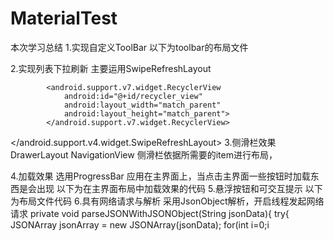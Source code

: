 # MaterialTest
本次学习总结
1.实现自定义ToolBar
以下为toolbar的布局文件
<?xml version="1.0" encoding="utf-8"?>
<menu xmlns:android="http://schemas.android.com/apk/res/android"
    xmlns:app="http://schemas.android.com/apk/res-auto">
    <item
        android:id="@+id/backup"
        android:icon="@drawable/backup"
        android:title="Backup"
        app:showAsAction="always"/>
    <item
        android:id="@+id/delete"
        android:icon="@drawable/delete"
        android:title="Delete"
        app:showAsAction="ifRoom"/>
    <item
        android:id="@+id/settings"
        android:icon="@drawable/settings"
        android:title="Settings"
        app:showAsAction="never"/>

</menu>
2.实现列表下拉刷新 主要运用SwipeRefreshLayout
<android.support.v4.widget.SwipeRefreshLayout
            android:id="@+id/swipe_refresh"
            android:layout_width="match_parent"
            android:layout_height="match_parent"
            app:layout_behavior="@string/appbar_scrolling_view_behavior">

            <android.support.v7.widget.RecyclerView
                android:id="@+id/recycler_view"
                android:layout_width="match_parent"
                android:layout_height="match_parent">
            </android.support.v7.widget.RecyclerView>
</android.support.v4.widget.SwipeRefreshLayout>
3.侧滑栏效果 DrawerLayout NavigationView
侧滑栏依据所需要的item进行布局，
<?xml version="1.0" encoding="utf-8"?>
<menu xmlns:android="http://schemas.android.com/apk/res/android">
    <group android:checkableBehavior="single">
        <item
            android:id="@+id/nav_message"
            android:icon="@drawable/message"
            android:title="消息中心" />
        <item
            android:id="@+id/nav_remind"
            android:icon="@drawable/remind1"
            android:title="接种提醒" />
        <item
            android:id="@+id/nav_order"
            android:icon="@drawable/online"
            android:title="在线预约" />
        <item
            android:id="@+id/nav_had"
            android:icon="@drawable/had"
            android:title="已种疫苗" />
        <item
            android:id="@+id/nav_yet"
            android:icon="@drawable/yet"
            android:title="未种疫苗" />
        <item
            android:id="@+id/nav_pay"
            android:icon="@drawable/pay2"
            android:title="自费疫苗" />
        <item
            android:id="@+id/nav_ask"
            android:icon="@drawable/place"
            android:title="专业咨询"/>
    </group>
</menu>
4.加载效果 选用ProgressBar 应用在主界面上，当点击主界面一些按钮时加载东西是会出现
以下为在主界面布局中加载效果的代码
<ProgressBar
            android:id="@+id/progress_bar"
            android:layout_width="match_parent"
            android:layout_height="40dp"
            android:layout_gravity="center"/>
5.悬浮按钮和可交互提示  以下为布局文件代码
<android.support.design.widget.FloatingActionButton
            android:id="@+id/fab"
            android:layout_width="wrap_content"
            android:layout_height="wrap_content"
            android:layout_gravity="bottom|end"
            android:layout_margin="16dp"
            android:src="@drawable/had"
            app:elevation="8dp"/>
6.具有网络请求与解析   采用JsonObject解析，开启线程发起网络请求
private void parseJSONWithJSONObject(String jsonData){
        try{
            JSONArray jsonArray = new JSONArray(jsonData);
            for(int i=0;i<jsonArray.length();i++){
                JSONObject jsonObject = jsonArray.getJSONObject(i);
                String id = jsonObject.getString("id");
                String name = jsonObject.getString("name");
                String version = jsonObject.getString("version");
                Log.d("MainActivity","id is "+ id);
                Log.d("MainActivity","name id "+ name);
                Log.d("MainActivity","version is "+ version);
            }
        }catch (Exception e){
            e.printStackTrace();
        }
    }
    
            
